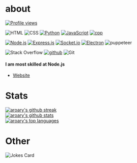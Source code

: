 # about
[![Profile views](https://gpvc.arturio.dev/aroary)](https://github.com/aroary)
<!-- [![Generic badge](https://img.shields.io/badge/school-student-white.svg)](https://github.com/aroary) -->
<!--  -->
<!-- ![Markdown](https://img.shields.io/badge/Markdown-000000?style=1&logo=markdown&logoColor=white) -->
![HTML](https://img.shields.io/badge/HTML5-E34F26?style=1&logo=html5&logoColor=white)
![CSS](https://img.shields.io/badge/CSS3-1572B6?style=1&logo=css3&logoColor=white)
[![Python](https://img.shields.io/badge/Python-14354C?style=1&logo=python&logoColor=white)](https://www.python.org/)
[![JavaScript](https://img.shields.io/badge/JavaScript-F7DF1E?style=1&logo=javascript&logoColor=black)](https://www.javascript.com/)
[![cpp](https://img.shields.io/badge/C++-blue?style=1&logo=c%2B%2B)](https://www.cplusplus.com/)
<!--  -->
[![Node.js](https://img.shields.io/badge/Node.js-43853D?style=1&logo=node.js&logoColor=white)](https://nodejs.org/en/)
[![Express.js](https://img.shields.io/badge/Express.js-404D59?style=1&logo=express&logoColor=black)](https://expressjs.com/)
[![Socket.io](https://img.shields.io/badge/Socket.io-808080?style=1&logo=socket.io&logoColor=black)](https://socket.io/)
[![Electron](https://img.shields.io/badge/Electron-47848f?style=1&logo=electron&logoColor=black)](https://www.electronjs.org/)
![puppeteer](https://img.shields.io/badge/puppeteer-ffffff?style=1&logo=puppeteer)
<!--  -->
![Stack Overflow](https://img.shields.io/badge/Stack%20overflow-f0f0f0?style=1&logo=stack-overflow)
[![github](https://img.shields.io/badge/github-FFFFFF?style=1&logo=github&logoColor=black)](https://github.com/aroary)
![Git](https://img.shields.io/badge/Git-413932?style=1&logo=git)
<!-- ![NPM](https://img.shields.io/badge/npm-FFFFFF?style=1&logo=npm) -->
<!-- ![PYPI](https://img.shields.io/badge/pypi-ffffff?style=1&logo=pypi) -->
<!-- ![Docker](https://img.shields.io/badge/Docker-fff?style=1&logo=docker) -->
<!--  -->
<!-- [![Discord](https://img.shields.io/badge/Discord-5865f2?style=1&logo=discord&logoColor=white)](https://discord.com/) -->
<!-- [![Zoom](https://img.shields.io/badge/Zoom-fff0f0?style=1&logo=zoom)](https://zoom.us/) -->
<!-- ![Hangouts](https://img.shields.io/badge/Hangouts-ffffff?style=1&logo=google-hangouts) -->
<!-- ![Meet](https://img.shields.io/badge/Meet-0F000F?style=1&logo=google-meet) -->
<!-- ![Chat](https://img.shields.io/badge/Chat-fff?style=1&logo=google-chat) -->
<!--  -->
<!-- [![Visual Studio Code](https://img.shields.io/badge/visual%20studio%20code-303030?style=1&logo=visual-studio-code&logoColor=blue)](https://code.visualstudio.com/) -->
<!-- [![Replit](https://img.shields.io/badge/replit-0e1525?style=1&logo=replit)](https://replit.com/@aroary) -->
<!-- [![Gimp](https://img.shields.io/badge/GIMP-0e2426?style=1&logo=gimp&logoColor=grey)](https://www.gimp.org/) -->
<!--  -->
<!-- [![Udemy](https://img.shields.io/badge/Udemy-fff?style=1&logo=udemy)](https://www.udemy.com/) -->
<!-- [![Codingame](https://img.shields.io/badge/Codingame-131c25?style=1&logo=codingame)](https://www.codingame.com/profile/e331ea266d81381fea8cf6add9f930c88190144) -->
<!--  -->
<!-- [![Windows](https://img.shields.io/badge/Windows-0067b8?style=1&logo=windows)](https://www.microsoft.com/en-us/windows/) -->
<!-- [![Firefox](https://img.shields.io/badge/Firefox-203FB6?style=1&logo=firefox)](https://www.mozilla.org/en-US/firefox/new) -->
<!-- ![Google](https://img.shields.io/badge/Google-fff?style=1&logo=google) -->
<!-- ![Assistant](https://img.shields.io/badge/Assistant-fff?style=1&logo=google-assistant) -->
<!--  -->
#### I am most skilled at Node.js
* [Website](https://aroary.github.io/home/home.html)
# Stats
[![aroary's github streak](https://github-readme-streak-stats.herokuapp.com/?user=aroary&theme=blue-green)](https://github.com/aroary/aroary) <br>
[![aroary's github stats](https://github-readme-stats.vercel.app/api?username=aroary&theme=blue-green)](https://github.com/aroary/aroary) <br>
[![aroary's top languages](https://github-readme-stats.vercel.app/api/top-langs/?username=aroary&theme=blue-green)](https://github.com/aroary/aroary)
# Other
![Jokes Card](https://readme-jokes.vercel.app/api)


<!---->
<!-- [![Generic badge](https://img.shields.io/badge/<SUBJECT>-<STATUS>-<COLOR>.svg)](https://shields.io/) -->
<!-- [![Logo badge](https://img.shields.io/badge/<NAME>-<COLOR>?style=1&logo=<LOGO>&logoColor=<?COLOR>) -->
<!-- https://starchart.cc/aroary/aroary.svg -->
<!-- https://github-readme-stats.vercel.app/api/pin/?username=aroary&repo=aroary&theme=dark -->
<!---->
